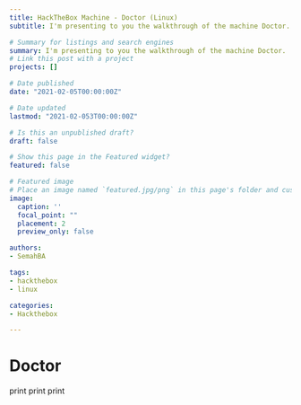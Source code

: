 ```yaml
---
title: HackTheBox Machine - Doctor (Linux)
subtitle: I'm presenting to you the walkthrough of the machine Doctor.

# Summary for listings and search engines
summary: I'm presenting to you the walkthrough of the machine Doctor.
# Link this post with a project
projects: []

# Date published
date: "2021-02-05T00:00:00Z"

# Date updated
lastmod: "2021-02-053T00:00:00Z"

# Is this an unpublished draft?
draft: false

# Show this page in the Featured widget?
featured: false

# Featured image
# Place an image named `featured.jpg/png` in this page's folder and customize its options here.
image:
  caption: ''
  focal_point: ""
  placement: 2
  preview_only: false

authors:
- SemahBA

tags:
- hackthebox
- linux

categories:
- Hackthebox

---
```

# Doctor

print
print
print
